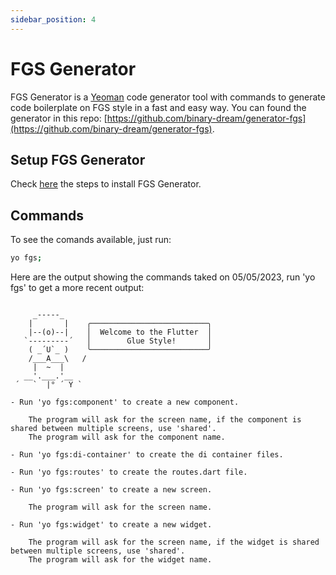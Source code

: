 ```yaml
---
sidebar_position: 4
---
```


# FGS Generator

FGS Generator is a [Yeoman](https://yeoman.io/) code generator tool with commands to generate code boilerplate on FGS style in a fast and easy way.
You can found the generator in this repo: [https://github.com/binary-dream/generator-fgs](https://github.com/binary-dream/generator-fgs).

## Setup FGS Generator

Check [here](/docs/fgs-setup/install-fgs-generator) the steps to install FGS Generator.

## Commands

To see the comands available, just run:

```bash
yo fgs;
```

Here are the output showing the commands taked on 05/05/2023, run 'yo fgs' to get a more recent output:

```

     _-----_     
    |       |    ╭──────────────────────────╮
    |--(o)--|    │  Welcome to the Flutter  │
   `---------´   │        Glue Style!       │
    ( _´U`_ )    ╰──────────────────────────╯
    /___A___\   /
     |  ~  |     
   __'.___.'__   
 ´   `  |° ´ Y ` 

- Run 'yo fgs:component' to create a new component.

    The program will ask for the screen name, if the component is shared between multiple screens, use 'shared'.
    The program will ask for the component name.

- Run 'yo fgs:di-container' to create the di container files.

- Run 'yo fgs:routes' to create the routes.dart file.

- Run 'yo fgs:screen' to create a new screen.

    The program will ask for the screen name.

- Run 'yo fgs:widget' to create a new widget.

    The program will ask for the screen name, if the widget is shared between multiple screens, use 'shared'.
    The program will ask for the widget name.

```
